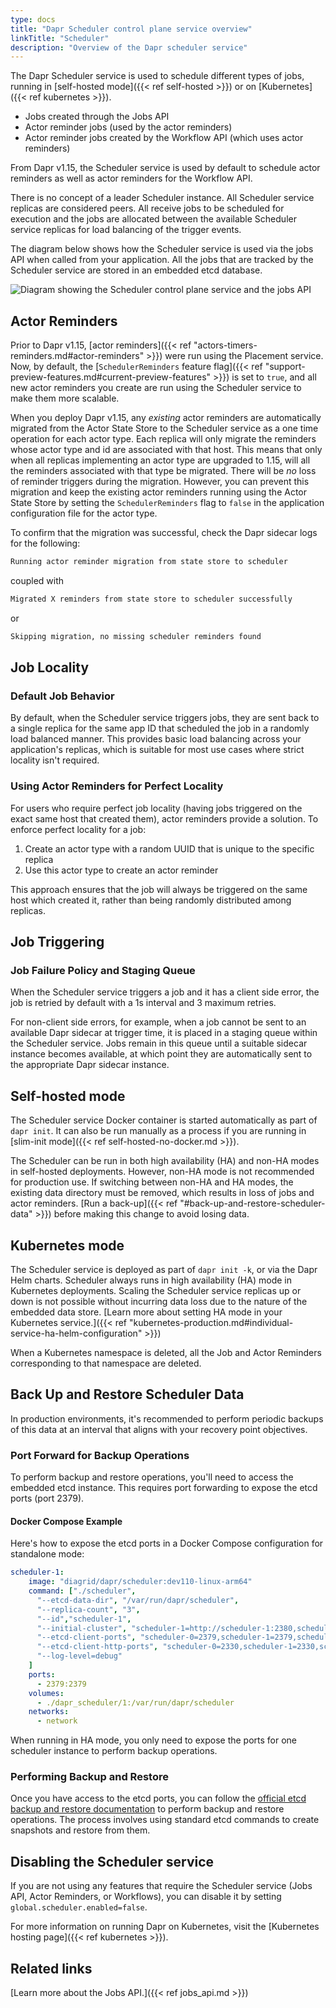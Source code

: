 ```yaml
---
type: docs
title: "Dapr Scheduler control plane service overview"
linkTitle: "Scheduler"
description: "Overview of the Dapr scheduler service"
---
```


The Dapr Scheduler service is used to schedule different types of jobs, running in [self-hosted mode]({{< ref self-hosted >}}) or on [Kubernetes]({{< ref kubernetes >}}). 
- Jobs created through the Jobs API
- Actor reminder jobs (used by the actor reminders)
- Actor reminder jobs created by the Workflow API (which uses actor reminders)

From Dapr v1.15, the Scheduler service is used by default to schedule actor reminders as well as actor reminders for the Workflow API.

There is no concept of a leader Scheduler instance. All Scheduler service replicas are considered peers. All receive jobs to be scheduled for execution and the jobs are allocated between the available Scheduler service replicas for load balancing of the trigger events.

The diagram below shows how the Scheduler service is used via the jobs API when called from your application. All the jobs that are tracked by the Scheduler service are stored in an embedded etcd database. 

<img src="/images/scheduler/scheduler-architecture.png" alt="Diagram showing the Scheduler control plane service and the jobs API">

## Actor Reminders

Prior to Dapr v1.15, [actor reminders]({{< ref "actors-timers-reminders.md#actor-reminders" >}}) were run using the Placement service. Now, by default, the [`SchedulerReminders` feature flag]({{< ref "support-preview-features.md#current-preview-features" >}}) is set to `true`, and all new actor reminders you create are run using the Scheduler service to make them more scalable.

When you deploy Dapr v1.15, any _existing_ actor reminders are automatically migrated from the Actor State Store to the Scheduler service as a one time operation for each actor type. Each replica will only migrate the reminders whose actor type and id are associated with that host. This means that only when all replicas implementing an actor type are upgraded to 1.15, will all the reminders associated with that type be migrated. There will be _no_ loss of reminder triggers during the migration. However, you can prevent this migration and keep the existing actor reminders running using the Actor State Store by setting the `SchedulerReminders` flag to `false` in the application configuration file for the actor type.

To confirm that the migration was successful, check the Dapr sidecar logs for the following:

```sh
Running actor reminder migration from state store to scheduler
```
coupled with
```sh
Migrated X reminders from state store to scheduler successfully
```
or
```sh
Skipping migration, no missing scheduler reminders found
```

## Job Locality

### Default Job Behavior

By default, when the Scheduler service triggers jobs, they are sent back to a single replica for the same app ID that scheduled the job in a randomly load balanced manner. This provides basic load balancing across your application's replicas, which is suitable for most use cases where strict locality isn't required.

### Using Actor Reminders for Perfect Locality

For users who require perfect job locality (having jobs triggered on the exact same host that created them), actor reminders provide a solution. To enforce perfect locality for a job:

1. Create an actor type with a random UUID that is unique to the specific replica
2. Use this actor type to create an actor reminder

This approach ensures that the job will always be triggered on the same host which created it, rather than being randomly distributed among replicas.

## Job Triggering

### Job Failure Policy and Staging Queue

When the Scheduler service triggers a job and it has a client side error, the job is retried by default with a 1s interval and 3 maximum retries. 

For non-client side errors, for example, when a job cannot be sent to an available Dapr sidecar at trigger time, it is placed in a staging queue within the Scheduler service. Jobs remain in this queue until a suitable sidecar instance becomes available, at which point they are automatically sent to the appropriate Dapr sidecar instance.

## Self-hosted mode

The Scheduler service Docker container is started automatically as part of `dapr init`. It can also be run manually as a process if you are running in [slim-init mode]({{< ref self-hosted-no-docker.md >}}).

The Scheduler can be run in both high availability (HA) and non-HA modes in self-hosted deployments. However, non-HA mode is not recommended for production use. If switching between non-HA and HA modes, the existing data directory must be removed, which results in loss of jobs and actor reminders. [Run a back-up]({{< ref "#back-up-and-restore-scheduler-data" >}}) before making this change to avoid losing data.

## Kubernetes mode

The Scheduler service is deployed as part of `dapr init -k`, or via the Dapr Helm charts. Scheduler always runs in high availability (HA) mode in Kubernetes deployments. Scaling the Scheduler service replicas up or down is not possible without incurring data loss due to the nature of the embedded data store. [Learn more about setting HA mode in your Kubernetes service.]({{< ref "kubernetes-production.md#individual-service-ha-helm-configuration" >}})

When a Kubernetes namespace is deleted, all the Job and Actor Reminders corresponding to that namespace are deleted.

## Back Up and Restore Scheduler Data

In production environments, it's recommended to perform periodic backups of this data at an interval that aligns with your recovery point objectives.

### Port Forward for Backup Operations

To perform backup and restore operations, you'll need to access the embedded etcd instance. This requires port forwarding to expose the etcd ports (port 2379).

#### Docker Compose Example

Here's how to expose the etcd ports in a Docker Compose configuration for standalone mode:

```yaml
scheduler-1:
    image: "diagrid/dapr/scheduler:dev110-linux-arm64"
    command: ["./scheduler",
      "--etcd-data-dir", "/var/run/dapr/scheduler",
      "--replica-count", "3",
      "--id","scheduler-1",
      "--initial-cluster", "scheduler-1=http://scheduler-1:2380,scheduler-0=http://scheduler-0:2380,scheduler-2=http://scheduler-2:2380",
      "--etcd-client-ports", "scheduler-0=2379,scheduler-1=2379,scheduler-2=2379",
      "--etcd-client-http-ports", "scheduler-0=2330,scheduler-1=2330,scheduler-2=2330",
      "--log-level=debug"
    ]
    ports:
      - 2379:2379
    volumes:
      - ./dapr_scheduler/1:/var/run/dapr/scheduler
    networks:
      - network
```

When running in HA mode, you only need to expose the ports for one scheduler instance to perform backup operations.

### Performing Backup and Restore

Once you have access to the etcd ports, you can follow the [official etcd backup and restore documentation](https://etcd.io/docs/v3.5/op-guide/recovery/) to perform backup and restore operations. The process involves using standard etcd commands to create snapshots and restore from them.

## Disabling the Scheduler service

If you are not using any features that require the Scheduler service (Jobs API, Actor Reminders, or Workflows), you can disable it by setting `global.scheduler.enabled=false`.

For more information on running Dapr on Kubernetes, visit the [Kubernetes hosting page]({{< ref kubernetes >}}).

## Related links

[Learn more about the Jobs API.]({{< ref jobs_api.md >}})
